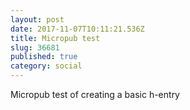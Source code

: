 ```yaml
---
layout: post
date: 2017-11-07T10:11:21.536Z
title: Micropub test
slug: 36681
published: true
category: social
---
```

Micropub test of creating a basic h-entry
